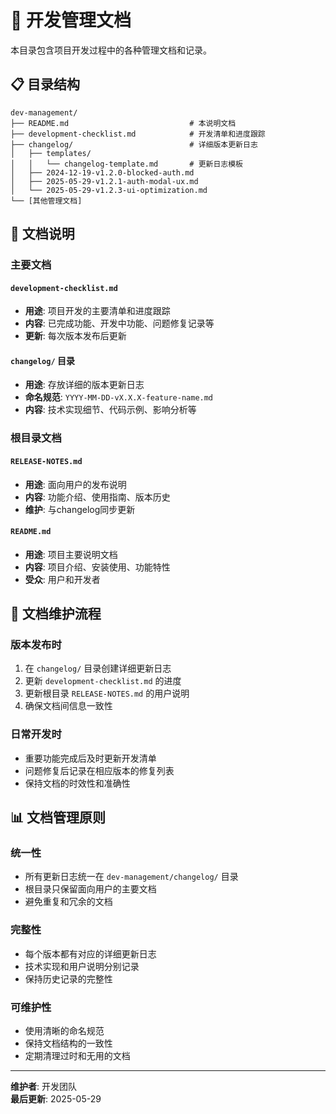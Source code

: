 # 📁 开发管理文档

本目录包含项目开发过程中的各种管理文档和记录。

## 📋 目录结构

```
dev-management/
├── README.md                           # 本说明文档
├── development-checklist.md            # 开发清单和进度跟踪
├── changelog/                          # 详细版本更新日志
│   ├── templates/
│   │   └── changelog-template.md       # 更新日志模板
│   ├── 2024-12-19-v1.2.0-blocked-auth.md
│   ├── 2025-05-29-v1.2.1-auth-modal-ux.md
│   └── 2025-05-29-v1.2.3-ui-optimization.md
└── [其他管理文档]
```

## 📄 文档说明

### 主要文档

#### `development-checklist.md`
- **用途**: 项目开发的主要清单和进度跟踪
- **内容**: 已完成功能、开发中功能、问题修复记录等
- **更新**: 每次版本发布后更新

#### `changelog/` 目录
- **用途**: 存放详细的版本更新日志
- **命名规范**: `YYYY-MM-DD-vX.X.X-feature-name.md`
- **内容**: 技术实现细节、代码示例、影响分析等

### 根目录文档

#### `RELEASE-NOTES.md`
- **用途**: 面向用户的发布说明
- **内容**: 功能介绍、使用指南、版本历史
- **维护**: 与changelog同步更新

#### `README.md`
- **用途**: 项目主要说明文档
- **内容**: 项目介绍、安装使用、功能特性
- **受众**: 用户和开发者

## 🔄 文档维护流程

### 版本发布时
1. 在 `changelog/` 目录创建详细更新日志
2. 更新 `development-checklist.md` 的进度
3. 更新根目录 `RELEASE-NOTES.md` 的用户说明
4. 确保文档间信息一致性

### 日常开发时
- 重要功能完成后及时更新开发清单
- 问题修复后记录在相应版本的修复列表
- 保持文档的时效性和准确性

## 📊 文档管理原则

### 统一性
- 所有更新日志统一在 `dev-management/changelog/` 目录
- 根目录只保留面向用户的主要文档
- 避免重复和冗余的文档

### 完整性
- 每个版本都有对应的详细更新日志
- 技术实现和用户说明分别记录
- 保持历史记录的完整性

### 可维护性
- 使用清晰的命名规范
- 保持文档结构的一致性
- 定期清理过时和无用的文档

---

**维护者**: 开发团队  
**最后更新**: 2025-05-29 